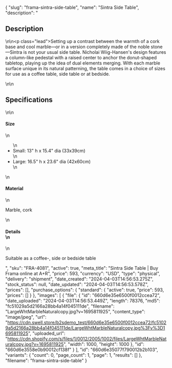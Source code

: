 {
  "slug": "frama-sintra-side-table",
  "name": "Sintra Side Table",
  "description": "<h2>Description</h2>\n<!-- split -->\n<p class=\"lead\">Setting up a contrast between the warmth of a cork base and cool marble—or in a version completely made of the noble stone—Sintra is not your usual side table. Nicholai Wiig-Hansen's design features a column-like pedestal with a raised center to anchor the donut-shaped tabletop, playing up the idea of dual elements merging. With each marble surface unique in its natural patterning, the table comes in a choice of sizes for use as a coffee table, side table or at bedside. </p>\n<!-- split -->\n<h2>Specifications</h2>\n<!-- split -->\n<h4>Size</h4>\n<ul>\n<li>Small: 13\" h x 15.4\" dia (33x39cm)</li>\n<li>Large: 16.5\" h x 23.6\" dia (42x60cm)</li>\n</ul>\n<h4>Material</h4>\n<p>Marble, cork</p>\n<h4>Details<br>\n</h4>\n<p>Suitable as a coffee-, side or bedside table</p>",
  "sku": "FRA-4081",
  "active": true,
  "meta_title": "Sintra Side Table | Buy Frama online at A+R",
  "price": 593,
  "currency": "USD",
  "type": "physical",
  "delivery": "shipment",
  "date_created": "2024-04-03T14:56:53.275Z",
  "stock_status": null,
  "date_updated": "2024-04-03T14:56:53.578Z",
  "prices": [],
  "purchase_options": {
    "standard": {
      "active": true,
      "price": 593,
      "prices": []
    }
  },
  "images": [
    {
      "file": {
        "id": "660d6e35e6500f0012ccea72",
        "date_uploaded": "2024-04-03T14:56:53.449Z",
        "length": 78376,
        "md5": "fc51029a5d2166a28bb4a14f045111de",
        "filename": "LargeWhtMarbleNaturalcopy.jpg?v=1695811925",
        "content_type": "image/jpeg",
        "url": "https://cdn.swell.store/b2sdemo_test/660d6e35e6500f0012ccea72/fc51029a5d2166a28bb4a14f045111de/LargeWhtMarbleNaturalcopy.jpg%3Fv%3D1695811925",
        "uploaded_url": "https://cdn.shopify.com/s/files/1/0012/2005/1002/files/LargeWhtMarbleNaturalcopy.jpg?v=1695811925",
        "width": 1000,
        "height": 1000
      },
      "id": "660d6e3558e0b90012cf138f"
    }
  ],
  "id": "660d6e35077f790012b2b103",
  "variants": {
    "count": 0,
    "page_count": 1,
    "page": 1,
    "results": []
  },
  "filename": "frama-sintra-side-table"
}